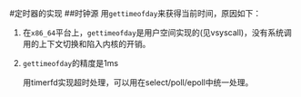 #定时器的实现
##时钟源
    用`gettimeofday`来获得当前时间，原因如下：

1. 在`x86_64`平台上，`gettimeofday`是用户空间实现的(见vsyscall)，没有系统调用的上下文切换和陷入内核的开销。
2. `gettimeofday`的精度是1ms

	用timerfd实现超时处理，可以用在select/poll/epoll中统一处理。
	

